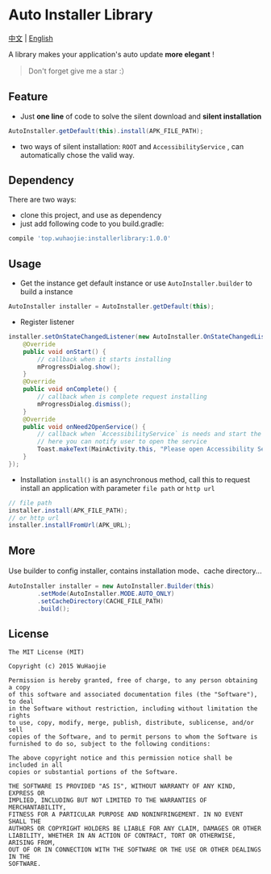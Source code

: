 # Auto Installer Library

[中文](https://github.com/a-voyager/AutoInstaller/blob/master/README_zh.md) | [English](https://github.com/a-voyager/AutoInstaller/blob/master/README.md)

A library makes your application's auto update **more elegant** !

> Don't forget give me a star :）

## Feature
 - Just **one line** of code to solve the silent download and **silent installation**

  ```java
 AutoInstaller.getDefault(this).install(APK_FILE_PATH);
  ```
 - two ways of silent installation:  `ROOT`  and  `AccessibilityService` , can automatically chose the valid way.

## Dependency
There are two ways:

 - clone this project, and use as dependency
 - just add following code to you build.gradle:

 ```groovy
 compile 'top.wuhaojie:installerlibrary:1.0.0'
 ```

## Usage
 - Get the instance
 get default instance or use  `AutoInstaller.builder`  to build a instance
 ```java
 AutoInstaller installer = AutoInstaller.getDefault(this);
 ```

 - Register listener
 ```java
 installer.setOnStateChangedListener(new AutoInstaller.OnStateChangedListener() {
     @Override
     public void onStart() {
         // callback when it starts installing
         mProgressDialog.show();
     }
     @Override
     public void onComplete() {
         // callback when is complete request installing
         mProgressDialog.dismiss();
     }
     @Override
     public void onNeed2OpenService() {
         // callback when `AccessibilityService` is needs and start the  `AccessibilityService` Activity
         // here you can notify user to open the service
         Toast.makeText(MainActivity.this, "Please open Accessibility Service", Toast.LENGTH_SHORT).show();
     }
 });
 ```

 - Installation
  `install()` is an asynchronous method, call this to request install an application with parameter  `file path`  or  `http url`
 ```java
 // file path
 installer.install(APK_FILE_PATH);
 // or http url
 installer.installFromUrl(APK_URL);
 ```

## More
Use builder to config installer, contains installation mode、cache directory...
```java
AutoInstaller installer = new AutoInstaller.Builder(this)
        .setMode(AutoInstaller.MODE.AUTO_ONLY)
        .setCacheDirectory(CACHE_FILE_PATH)
        .build();
```

## License
    The MIT License (MIT)

    Copyright (c) 2015 WuHaojie

    Permission is hereby granted, free of charge, to any person obtaining a copy
    of this software and associated documentation files (the "Software"), to deal
    in the Software without restriction, including without limitation the rights
    to use, copy, modify, merge, publish, distribute, sublicense, and/or sell
    copies of the Software, and to permit persons to whom the Software is
    furnished to do so, subject to the following conditions:

    The above copyright notice and this permission notice shall be included in all
    copies or substantial portions of the Software.

    THE SOFTWARE IS PROVIDED "AS IS", WITHOUT WARRANTY OF ANY KIND, EXPRESS OR
    IMPLIED, INCLUDING BUT NOT LIMITED TO THE WARRANTIES OF MERCHANTABILITY,
    FITNESS FOR A PARTICULAR PURPOSE AND NONINFRINGEMENT. IN NO EVENT SHALL THE
    AUTHORS OR COPYRIGHT HOLDERS BE LIABLE FOR ANY CLAIM, DAMAGES OR OTHER
    LIABILITY, WHETHER IN AN ACTION OF CONTRACT, TORT OR OTHERWISE, ARISING FROM,
    OUT OF OR IN CONNECTION WITH THE SOFTWARE OR THE USE OR OTHER DEALINGS IN THE
    SOFTWARE.


